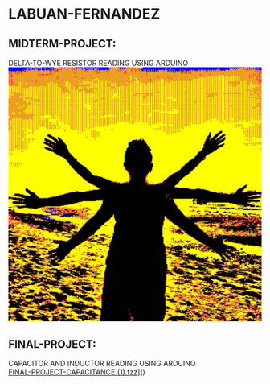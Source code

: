 # LABUAN-FERNANDEZ
## MIDTERM-PROJECT:
DELTA-TO-WYE RESISTOR READING USING ARDUINO
<br>
[![INSERT YOUR FRITZING PICTURE HERE](https://raw.githubusercontent.com/maxangelo987/MAXANGELO987.GITHUB.IO/master/images/maks.jpg)]()


## FINAL-PROJECT:
CAPACITOR AND INDUCTOR READING USING ARDUINO
<br>
[FINAL-PROJECT-CAPACITANCE (1).fzz](https://raw.githubusercontent.com/maxangelo987/MAXANGELO987.GITHUB.IO/master/images/maks.jpg)]()
